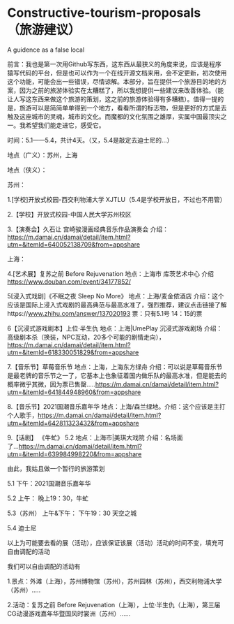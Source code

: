 # Constructive-tourism-proposals （旅游建议）
A guidence as a false local

  前言：我也是第一次用Github写东西，这东西从最狭义的角度来说，应该是程序猿写代码的平台，但是也可以作为一个在线开源文档来用，会不定更新，初次使用这个功能，可能会出一些错误，尽情谅解。本部分，旨在提供一个旅游目的地的方案，因为之前的旅游体验实在太糟糕了，所以我想提供一些建议来改善体验。（能让人写这东西来做这个旅游的策划，这之前的旅游体验得有多糟糕）。值得一提的是，旅游可以是简简单单得到一个地方，看看所谓的标志物，但是更好的方式是去触及这座城市的灵魂，城市的文化。而魔都的文化氛围之雄厚，实属中国最顶尖之一。我希望我们能走进它，感受它。

 时间：5.1——5.4，共计4天。（又，5.4是敲定去迪士尼的...）


地点（广义）：苏州，上海

地点（侠义）：

苏州：

1.[学校]开放式校园-西交利物浦大学 XJTLU（5.4是学校开放日，不过也不用管）

2.【学校】开放式校园-中国人民大学苏州校区

3.【演奏会】久石让 宫崎骏漫画经典音乐作品演奏会 介绍：https://m.damai.cn/damai/detail/item.html?utm=&itemId=640052138709&from=appshare

上海：

4.[艺术展】复苏之前 Before Rejuvenation
  地点：上海市 库茨艺术中心 介绍 https://www.douban.com/event/34177852/
  
  
5[浸入式戏剧]《不眠之夜 Sleep No More》
地点：上海/麦金侬酒店 介绍：这个应该是国际上浸入式戏剧的最高典范与最高水准了，强烈推荐，建议点击链接了解https://www.zhihu.com/answer/137020193
票：只有5.1号 14：15的票

6【沉浸式游戏剧本】上位·半生仇
地点：上海|UmePlay 沉浸式游戏剧场  介绍：高级剧本杀（换装，NPC互动，20多个可能的剧情走向），https://m.damai.cn/damai/detail/item.html?utm=&itemId=618330051829&from=appshare
  
7.【音乐节】草莓音乐节
地点：上海，上海东方绿舟 介绍：可以说是草莓音乐节是最老牌的音乐节之一了，它基本上也象征着国内做乐队的最高水准，但是能去的概率微乎其微，因为票已售罄.....https://m.damai.cn/damai/detail/item.html?utm=&itemId=641844948960&from=appshare

8.【音乐节】2021国潮音乐嘉年华
地点：上海/森兰绿地。介绍：这个应该是主打个人歌手，https://m.damai.cn/damai/detail/item.html?utm=&itemId=642811323432&from=appshare

9.【话剧】 《牛虻》  5.2
地点：上海市|美琪大戏院 介绍：名场面了...https://m.damai.cn/damai/detail/item.html?utm=&itemId=639984998220&from=appshare


由此，我姑且做一个暂行的旅游策划

5.1
下午：2021国潮音乐嘉年华

5.2
上午：
晚上19：30，牛虻

5.3（苏州）
上午&下午：
下午19：30 天空之城

5.4
迪士尼

以上为可能要去看的展（活动），应该保证该展（活动）活动的时间不变，填充可自由调配的活动

我们可以自由调配的活动有

1.景点：外滩（上海），苏州博物馆（苏州），苏州园林（苏州），西交利物浦大学（苏州）.....

2.活动：复苏之前 Before Rejuvenation（上海），上位·半生仇（上海），第三届CG动漫游戏嘉年华暨国风时裳洲（苏州）......
